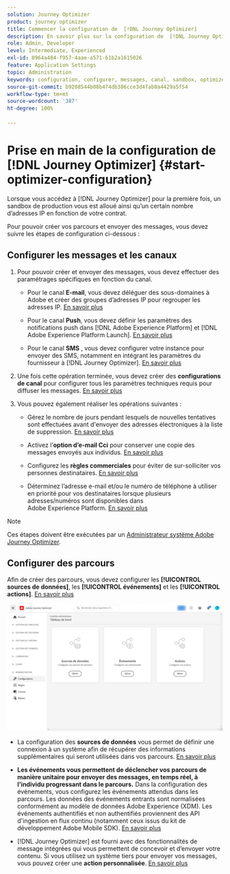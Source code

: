 ```yaml
---
solution: Journey Optimizer
product: journey optimizer
title: Commencer la configuration de  [!DNL Journey Optimizer]
description: En savoir plus sur la configuration de  [!DNL Journey Optimizer]
role: Admin, Developer
level: Intermediate, Experienced
exl-id: 0964a484-f957-4aae-a571-61b2a1615026
feature: Application Settings
topic: Administration
keywords: configuration, configurer, messages, canal, sandbox, optimizer
source-git-commit: b9208544b08b474db386cce3d4fab0a4429a5f54
workflow-type: tm+mt
source-wordcount: '387'
ht-degree: 100%

---
```



# Prise en main de la configuration de [!DNL Journey Optimizer] {#start-optimizer-configuration}

Lorsque vous accédez à [!DNL Journey Optimizer] pour la première fois, un sandbox de production vous est alloué ainsi qu’un certain nombre d’adresses IP en fonction de votre contrat.

Pour pouvoir créer vos parcours et envoyer des messages, vous devez suivre les étapes de configuration ci-dessous :

## Configurer les messages et les canaux

1. Pour pouvoir créer et envoyer des messages, vous devez effectuer des paramétrages spécifiques en fonction du canal.

   * Pour le canal **E-mail**, vous devez déléguer des sous-domaines à Adobe et créer des groupes d’adresses IP pour regrouper les adresses IP. [En savoir plus](../email/get-started-email-config.md)

   * Pour le canal **Push**, vous devez définir les paramètres des notifications push dans [!DNL Adobe Experience Platform] et [!DNL Adobe Experience Platform Launch]. [En savoir plus](../push/push-configuration.md)

   * Pour le canal **SMS** , vous devez configurer votre instance pour envoyer des SMS, notamment en intégrant les paramètres du fournisseur à [!DNL Journey Optimizer]. [En savoir plus](../sms/sms-configuration.md)

1. Une fois cette opération terminée, vous devez créer des **configurations de canal** pour configurer tous les paramètres techniques requis pour diffuser les messages. [En savoir plus](channel-surfaces.md)

1. Vous pouvez également réaliser les opérations suivantes :

   * Gérez le nombre de jours pendant lesquels de nouvelles tentatives sont effectuées avant d&#39;envoyer des adresses électroniques à la liste de suppression. [En savoir plus](manage-suppression-list.md)

   * Activez l’**option d’e-mail Cci** pour conserver une copie des messages envoyés aux individus. [En savoir plus](archiving-support.md#enable-bcc)

   * Configurez les **règles commerciales** pour éviter de sur-solliciter vos personnes destinataires. [En savoir plus](frequency-rules.md)

   * Déterminez l’adresse e-mail et/ou le numéro de téléphone à utiliser en priorité pour vos destinataires lorsque plusieurs adresses/numéros sont disponibles dans Adobe Experience Platform. [En savoir plus](primary-email-addresses.md)

<!--* Understand the push notification flow. [Learn more](../push/push-gs.md)-->

>[!NOTE]
>
>Ces étapes doivent être exécutées par un [Administrateur système Adobe Journey Optimizer](../start/path/administrator.md).

## Configurer des parcours

Afin de créer des parcours, vous devez configurer les **[!UICONTROL sources de données]**, les **[!UICONTROL événements]** et les **[!UICONTROL actions]**. [En savoir plus](about-data-sources-events-actions.md)

![](assets/admin-menu.png)

* La configuration des **sources de données** vous permet de définir une connexion à un système afin de récupérer des informations supplémentaires qui seront utilisées dans vos parcours. [En savoir plus](../datasource/about-data-sources.md)

* **Les événements vous permettent de déclencher vos parcours de manière unitaire pour envoyer des messages, en temps réel, à l&#39;individu progressant dans le parcours.** Dans la configuration des événements, vous configurez les événements attendus dans les parcours. Les données des événements entrants sont normalisées conformément au modèle de données Adobe Experience (XDM). Les événements authentifiés et non authentifiés proviennent des API d&#39;ingestion en flux continu (notamment ceux issus du kit de développement Adobe Mobile SDK). [En savoir plus](../event/about-events.md)

* [!DNL Journey Optimizer] est fourni avec des fonctionnalités de message intégrées qui vous permettent de concevoir et d’envoyer votre contenu. Si vous utilisez un système tiers pour envoyer vos messages, vous pouvez créer une **action personnalisée**. [En savoir plus](../action/action.md)